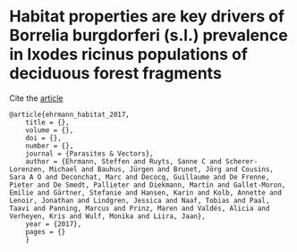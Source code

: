 # Habitat properties are key drivers of Borrelia burgdorferi (s.l.) prevalence in Ixodes ricinus populations of deciduous forest fragments

Cite the [article]()

    @article{ehrmann_habitat_2017,
    	title = {},
    	volume = {},
    	doi = {},
    	number = {},
    	journal = {Parasites & Vectors},
    	author = {Ehrmann, Steffen and Ruyts, Sanne C and Scherer-Lorenzen, Michael and Bauhus, Jürgen and Brunet, Jörg and Cousins, Sara A O and Deconchat, Marc and Decocq, Guillaume and De Frenne, Pieter and De Smedt, Pallieter and Diekmann, Martin and Gallet-Moron, Emilie and Gärtner, Stefanie and Hansen, Karin and Kolb, Annette and Lenoir, Jonathan and Lindgren, Jessica and Naaf, Tobias and Paal, Taavi and Panning, Marcus and Prinz, Maren and Valdés, Alicia and Verheyen, Kris and Wulf, Monika and Liira, Jaan},
    	year = {2017},
    	pages = {}
    	}
